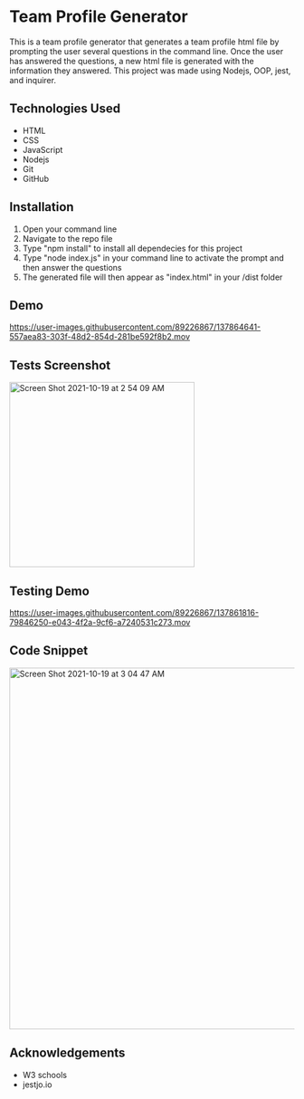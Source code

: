 # Team Profile Generator

This is a team profile generator that generates a team profile html file by prompting the user several questions in the command line. Once the user has answered the questions, a new html file is generated with the information they answered. This project was made using Nodejs, OOP, jest, and inquirer.

## Technologies Used 

* HTML
* CSS
* JavaScript
* Nodejs
* Git
* GitHub

## Installation

1) Open your command line
2) Navigate to the repo file
3) Type "npm install" to install all dependecies for this project
4) Type "node index.js" in your command line to activate the prompt and then answer the questions
5) The generated file will then appear as "index.html" in your /dist folder

## Demo

https://user-images.githubusercontent.com/89226867/137864641-557aea83-303f-48d2-854d-281be592f8b2.mov

## Tests Screenshot 

<img width="327" alt="Screen Shot 2021-10-19 at 2 54 09 AM" src="https://user-images.githubusercontent.com/89226867/137861836-a69c7975-1301-48d2-bf02-9d42d32a78fd.png">


## Testing Demo

https://user-images.githubusercontent.com/89226867/137861816-79846250-e043-4f2a-9cf6-a7240531c273.mov

## Code Snippet 
<img width="639" alt="Screen Shot 2021-10-19 at 3 04 47 AM" src="https://user-images.githubusercontent.com/89226867/137861908-35d21e2b-c92a-42ed-9b49-f152d96c5940.png">

## Acknowledgements

* W3 schools
* jestjo.io
